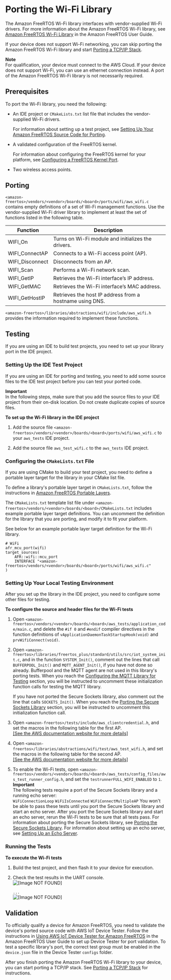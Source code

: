 # Porting the Wi\-Fi Library<a name="afr-porting-wifi"></a>

The Amazon FreeRTOS Wi\-Fi library interfaces with vendor\-supplied Wi\-Fi drivers\. For more information about the Amazon FreeRTOS Wi\-Fi library, see [Amazon FreeRTOS Wi\-Fi Library](https://docs.aws.amazon.com/freertos/latest/userguide/freertos-wifi.html) in the Amazon FreeRTOS User Guide\.

If your device does not support Wi\-Fi networking, you can skip porting the Amazon FreeRTOS Wi\-Fi library and start [Porting a TCP/IP Stack](afr-porting-tcp.md)\.

**Note**  
For qualification, your device must connect to the AWS Cloud\. If your device does not support Wi\-Fi, you can use an ethernet connection instead\. A port of the Amazon FreeRTOS Wi\-Fi library is not necessarily required\.

## Prerequisites<a name="porting-prereqs-wifi"></a>

To port the Wi\-Fi library, you need the following:
+ An IDE project or `CMakeLists.txt` list file that includes the vendor\-supplied Wi\-Fi drivers\.

  For information about setting up a test project, see [Setting Up Your Amazon FreeRTOS Source Code for Porting](porting-set-up-project.md)\.
+ A validated configuration of the FreeRTOS kernel\.

  For information about configuring the FreeRTOS kernel for your platform, see [Configuring a FreeRTOS Kernel Port](afr-porting-kernel.md)\.
+ Two wireless access points\.

## Porting<a name="porting-steps-wifi"></a>

`<amazon-freertos>/vendors/<vendor>/boards/<board>/ports/wifi/aws_wifi.c` contains empty definitions of a set of Wi\-Fi management functions\. Use the vendor\-supplied Wi\-Fi driver library to implement at least the set of functions listed in the following table\.


| Function | Description | 
| --- | --- | 
| WIFI\_On | Turns on Wi\-Fi module and initializes the drivers\. | 
| WIFI\_ConnectAP | Connects to a Wi\-Fi access point \(AP\)\. | 
| WIFI\_Disconnect | Disconnects from an AP\. | 
| WIFI\_Scan | Performs a Wi\-Fi network scan\. | 
| WIFI\_GetIP | Retrieves the Wi\-Fi interface’s IP address\. | 
| WIFI\_GetMAC | Retrieves the Wi\-Fi interface’s MAC address\. | 
| WIFI\_GetHostIP | Retrieves the host IP address from a hostname using DNS\. | 

`<amazon-freertos>/libraries/abstractions/wifi/include/aws_wifi.h` provides the information required to implement these functions\.

## Testing<a name="porting-testing-wifi"></a>

If you are using an IDE to build test projects, you need to set up your library port in the IDE project\.

### Setting Up the IDE Test Project<a name="testing-ide-wifi"></a>

If you are using an IDE for porting and testing, you need to add some source files to the IDE test project before you can test your ported code\.

**Important**  
In the following steps, make sure that you add the source files to your IDE project from their on\-disk location\. Do not create duplicate copies of source files\.

**To set up the Wi\-Fi library in the IDE project**

1. Add the source file `<amazon-freertos>/vendors/<vendor>/boards/<board>/ports/wifi/aws_wifi.c` to your `aws_tests` IDE project\.

1. Add the source file `aws_test_wifi.c` to the `aws_tests` IDE project\.

### Configuring the `CMakeLists.txt` File<a name="testing-cmake-wifi"></a>

If you are using CMake to build your test project, you need to define a portable layer target for the library in your CMake list file\.

To define a library's portable layer target in `CMakeLists.txt`, follow the instructions in [Amazon FreeRTOS Portable Layers](cmake-template.md#cmake-portable)\.

The `CMakeLists.txt` template list file under `<amazon-freertos>/vendors/<vendor>/boards/<board>/CMakeLists.txt` includes example portable layer target definitions\. You can uncomment the definition for the library that you are porting, and modify it to fit your platform\.

See below for an example portable layer target definition for the Wi\-Fi library\.

```
# WiFi
afr_mcu_port(wifi)
target_sources(
    AFR::wifi::mcu_port
    INTERFACE "<amazon-freertos>/vendors/<vendor>/boards/<board>/ports/wifi/aws_wifi.c"
)
```

### Setting Up Your Local Testing Environment<a name="testing-local-wifi"></a>

After you set up the library in the IDE project, you need to configure some other files for testing\.

**To configure the source and header files for the Wi\-Fi tests**

1. Open `<amazon-freertos>/vendors/<vendor>/boards/<board>/aws_tests/application_code/main.c`, and delete the `#if 0` and `#endif` compiler directives in the function definitions of `vApplicationDaemonTaskStartupHook(void)` and `prvWifiConnect(void)`\.

1. Open `<amazon-freertos>/libraries/freertos_plus/standard/utils/src/iot_system_init.c`, and in the function `SYSTEM_Init()`, comment out the lines that call `BUFFERPOOL_Init()` and `MQTT_AGENT_Init()`, if you have not done so already\. Bufferpool and the MQTT agent are not used in this library's porting tests\. When you reach the [Configuring the MQTT Library for Testing](afr-porting-mqtt.md) section, you will be instructed to uncomment these initialization function calls for testing the MQTT library\.

   If you have not ported the Secure Sockets library, also comment out the line that calls `SOCKETS_Init()`\. When you reach the [Porting the Secure Sockets Library](afr-porting-ss.md) section, you will be instructed to uncomment this initialization function call\.

1. Open `<amazon-freertos>/tests/include/aws_clientcredential.h`, and set the macros in the following table for the first AP\.    
[\[See the AWS documentation website for more details\]](http://docs.aws.amazon.com/freertos/latest/portingguide/afr-porting-wifi.html)

1. Open `<amazon-freertos>/libraries/abstractions/wifi/test/aws_test_wifi.h`, and set the macros in the following table for the second AP\.    
[\[See the AWS documentation website for more details\]](http://docs.aws.amazon.com/freertos/latest/portingguide/afr-porting-wifi.html)

1. To enable the Wi\-Fi tests, open `<amazon-freertos>/vendors/<vendor>/boards/<board>/aws_tests/config_files/aws_test_runner_config.h`, and set the `testrunnerFULL_WIFI_ENABLED` to `1`\. 
**Important**  
The following tests require a port of the Secure Sockets library and a running echo server:  
`WiFiConnectionLoop`
`WiFiIsConnected`
`WiFiConnectMultipleAP`
You won't be able to pass these tests until you port the Secure Sockets library and start an echo server\. After you port the Secure Sockets library and start an echo server, rerun the Wi\-Fi tests to be sure that all tests pass\. For information about porting the Secure Sockets library, see [Porting the Secure Sockets Library](afr-porting-ss.md)\. For information about setting up an echo server, see [Setting Up an Echo Server](afr-echo-server.md)\.

### Running the Tests<a name="testing-run-wifi"></a>

**To execute the Wi\-Fi tests**

1. Build the test project, and then flash it to your device for execution\.

1. Check the test results in the UART console\.   
![\[Image NOT FOUND\]](http://docs.aws.amazon.com/freertos/latest/portingguide/images/porting-wifi-tests1.png)

   `...`  
![\[Image NOT FOUND\]](http://docs.aws.amazon.com/freertos/latest/portingguide/images/porting-wifi-tests2.png)

## Validation<a name="w3aac11c23c15"></a>

To officially qualify a device for Amazon FreeRTOS, you need to validate the device's ported source code with AWS IoT Device Tester\. Follow the instructions in [ Using AWS IoT Device Tester for Amazon FreeRTOS](https://docs.aws.amazon.com/freertos/latest/userguide/device-tester-for-freertos-ug.html) in the Amazon FreeRTOS User Guide to set up Device Tester for port validation\. To test a specific library's port, the correct test group must be enabled in the `device.json` file in the Device Tester `configs` folder\.

After you finish porting the Amazon FreeRTOS Wi\-Fi library to your device, you can start porting a TCP/IP stack\. See [Porting a TCP/IP Stack](afr-porting-tcp.md) for instructions\.